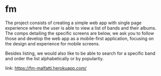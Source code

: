 # fm

The project consists of creating a simple web app with single page experience where the user is able to view
a list of bands and their albums. The comps detailing the specific screens are below, we ask you to follow
those and develop the web app as a mobile-first application, focusing on the design and experience for
mobile screens.

Besides listing, we would also like to be able to search for a specific band and order the list alphabetically or
by popularity.

link:
https://fm-malfatti.herokuapp.com/